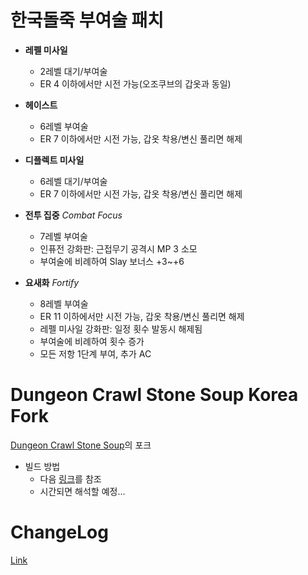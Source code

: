 # 한국돌죽 부여술 패치
* **레펠 미사일**
    * 2레벨 대기/부여술
    * ER 4 이하에서만 시전 가능(오조쿠브의 갑옷과 동일)
    
* **헤이스트**
    * 6레벨 부여술
    * ER 7 이하에서만 시전 가능, 갑옷 착용/변신 풀리면 해제
    
* **디플렉트 미사일**
    * 6레벨 대기/부여술
    * ER 7 이하에서만 시전 가능, 갑옷 착용/변신 풀리면 해제

* **전투 집중** *Combat Focus*
    * 7레벨 부여술
    * 인퓨전 강화판: 근접무기 공격시 MP 3 소모
    * 부여술에 비례하여 Slay 보너스 +3~+6

* **요새화** *Fortify*
    * 8레벨 부여술
    * ER 11 이하에서만 시전 가능, 갑옷 착용/변신 풀리면 해제
    * 레펠 미사일 강화판: 일정 횟수 발동시 해제됨
    * 부여술에 비례하여 횟수 증가
    * 모든 저항 1단계 부여, 추가 AC
    
    

# Dungeon Crawl Stone Soup Korea Fork

[Dungeon Crawl Stone Soup](https://github.com/crawl/crawl/)의 포크

* 빌드 방법
  * 다음 [링크](https://github.com/kimjoy2002/crawl/blob/master/crawl-ref/INSTALL.txt)를 참조 
  * 시간되면 해석할 예정...
  
# ChangeLog
  
  [Link](https://github.com/kimjoy2002/crawl/blob/master/CHANGELOG.md)
